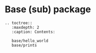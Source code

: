 # Base (sub) package 

```{eval-rst}
.. toctree::
   :maxdepth: 2
   :caption: Contents:

   base/hello_world
   base/prints
```